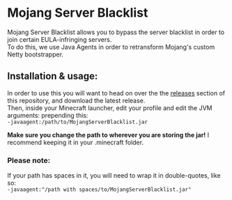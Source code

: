 # Mojang Server Blacklist
Mojang Server Blacklist allows you to bypass the server blacklist in order to join certain EULA-infringing servers.  
To do this, we use Java Agents in order to retransform Mojang's custom Netty bootstrapper.

## Installation &amp; usage:
In order to use this you will want to head on over the the [releases](https://github.com/supercheese200/MojangBlacklistBypass/releases) section of this repository, and download the latest release.  
Then, inside your Minecraft launcher, edit your profile and edit the JVM arguments: prepending this:  
`-javaagent:/path/to/MojangServerBlacklist.jar`

**Make sure you change the path to wherever you are storing the jar!** I recommend keeping it in your .minecraft folder.

### Please note:
If your path has spaces in it, you will need to wrap it in double-quotes, like so:  
`-javaagent:"/path with spaces/to/MojangServerBlacklist.jar"`
